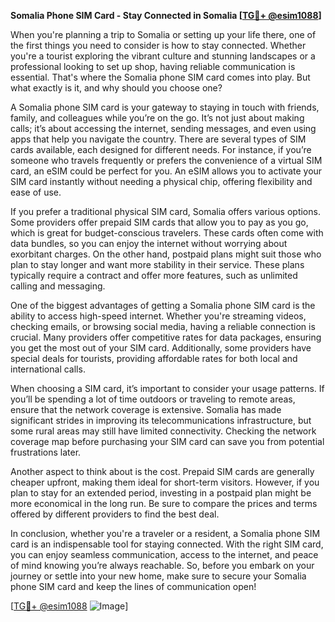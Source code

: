 **Somalia Phone SIM Card - Stay Connected in Somalia [[TG💪+ @esim1088](https://t.me/s/esim1088)]**

When you're planning a trip to Somalia or setting up your life there, one of the first things you need to consider is how to stay connected. Whether you're a tourist exploring the vibrant culture and stunning landscapes or a professional looking to set up shop, having reliable communication is essential. That's where the Somalia phone SIM card comes into play. But what exactly is it, and why should you choose one?

A Somalia phone SIM card is your gateway to staying in touch with friends, family, and colleagues while you’re on the go. It’s not just about making calls; it’s about accessing the internet, sending messages, and even using apps that help you navigate the country. There are several types of SIM cards available, each designed for different needs. For instance, if you’re someone who travels frequently or prefers the convenience of a virtual SIM card, an eSIM could be perfect for you. An eSIM allows you to activate your SIM card instantly without needing a physical chip, offering flexibility and ease of use.

If you prefer a traditional physical SIM card, Somalia offers various options. Some providers offer prepaid SIM cards that allow you to pay as you go, which is great for budget-conscious travelers. These cards often come with data bundles, so you can enjoy the internet without worrying about exorbitant charges. On the other hand, postpaid plans might suit those who plan to stay longer and want more stability in their service. These plans typically require a contract and offer more features, such as unlimited calling and messaging.

One of the biggest advantages of getting a Somalia phone SIM card is the ability to access high-speed internet. Whether you're streaming videos, checking emails, or browsing social media, having a reliable connection is crucial. Many providers offer competitive rates for data packages, ensuring you get the most out of your SIM card. Additionally, some providers have special deals for tourists, providing affordable rates for both local and international calls.

When choosing a SIM card, it’s important to consider your usage patterns. If you’ll be spending a lot of time outdoors or traveling to remote areas, ensure that the network coverage is extensive. Somalia has made significant strides in improving its telecommunications infrastructure, but some rural areas may still have limited connectivity. Checking the network coverage map before purchasing your SIM card can save you from potential frustrations later.

Another aspect to think about is the cost. Prepaid SIM cards are generally cheaper upfront, making them ideal for short-term visitors. However, if you plan to stay for an extended period, investing in a postpaid plan might be more economical in the long run. Be sure to compare the prices and terms offered by different providers to find the best deal.

In conclusion, whether you're a traveler or a resident, a Somalia phone SIM card is an indispensable tool for staying connected. With the right SIM card, you can enjoy seamless communication, access to the internet, and peace of mind knowing you’re always reachable. So, before you embark on your journey or settle into your new home, make sure to secure your Somalia phone SIM card and keep the lines of communication open!

[[TG💪+ @esim1088](https://t.me/s/esim1088) ![Image](https://i.postimg.cc/Y0z9fWf4/image.png)]